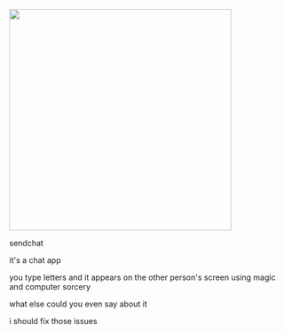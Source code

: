 <img src="https://github.com/Intbar-Web-Services/Sendchat/assets/111395398/dffcd659-a8dc-4e19-8a38-375ea4430bc2" width="400" />

sendchat

it's a chat app

you type letters and it appears on the other person's screen using magic and computer sorcery

what else could you even say about it

i should fix those issues

